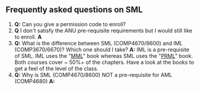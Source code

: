 
## Frequently asked questions on SML

1. **Q:** Can you give a permission code to enroll? 
2. **Q** I don't satisfy the ANU pre-requisite requirements but I would still like to enroll.  **A** 
3. **Q:** What is the difference between SML (COMP4670/8600) and IML (COMP3670/6670)? Which one should I take?  **A:** IML is a pre-requisite of SML. IML uses the "[MML](https://mml-book.github.io/)" book whereas SML uses the "[PRML](https://www.microsoft.com/en-us/research/people/cmbishop/prml-book/)" book. Both courses cover ~ 50%+ of the chapters. Have a look at the books to get a feel of the level of the class.  
4. **Q:** Why is SML (COMP4670/8600) NOT a pre-requisite for AML (COMP4680)  **A:**
